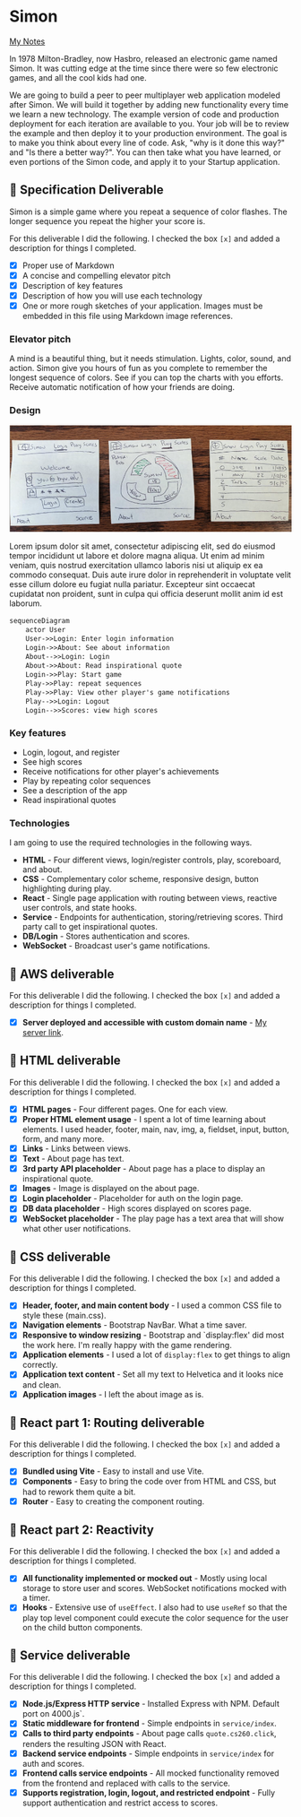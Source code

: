 # Simon

[My Notes](notes.md)

In 1978 Milton-Bradley, now Hasbro, released an electronic game named Simon. It was cutting edge at the time since there were so few electronic games, and all the cool kids had one.

We are going to build a peer to peer multiplayer web application modeled after Simon. We will build it together by adding new functionality every time we learn a new technology. The example version of code and production deployment for each iteration are available to you. Your job will be to review the example and then deploy it to your production environment. The goal is to make you think about every line of code. Ask, "why is it done this way?" and "Is there a better way?". You can then take what you have learned, or even portions of the Simon code, and apply it to your Startup application.

## 🚀 Specification Deliverable

Simon is a simple game where you repeat a sequence of color flashes. The longer sequence you repeat the higher your score is.

For this deliverable I did the following. I checked the box `[x]` and added a description for things I completed.

- [x] Proper use of Markdown
- [x] A concise and compelling elevator pitch
- [x] Description of key features
- [x] Description of how you will use each technology
- [x] One or more rough sketches of your application. Images must be embedded in this file using Markdown image references.

### Elevator pitch

A mind is a beautiful thing, but it needs stimulation. Lights, color, sound, and action. Simon give you hours of fun as you complete to remember the longest sequence of colors. See if you can top the charts with you efforts. Receive automatic notification of how your friends are doing.

### Design

![Design](designDiagram.png)

Lorem ipsum dolor sit amet, consectetur adipiscing elit, sed do eiusmod tempor incididunt ut labore et dolore magna aliqua. Ut enim ad minim veniam, quis nostrud exercitation ullamco laboris nisi ut aliquip ex ea commodo consequat. Duis aute irure dolor in reprehenderit in voluptate velit esse cillum dolore eu fugiat nulla pariatur. Excepteur sint occaecat cupidatat non proident, sunt in culpa qui officia deserunt mollit anim id est laborum.

```mermaid
sequenceDiagram
    actor User
    User->>Login: Enter login information
    Login->>About: See about information
    About-->>Login: Login
    About->>About: Read inspirational quote
    Login->>Play: Start game
    Play->>Play: repeat sequences
    Play->>Play: View other player's game notifications
    Play-->>Login: Logout
    Login-->>Scores: view high scores
```

### Key features

- Login, logout, and register
- See high scores
- Receive notifications for other player's achievements
- Play by repeating color sequences
- See a description of the app
- Read inspirational quotes

### Technologies

I am going to use the required technologies in the following ways.

- **HTML** - Four different views, login/register controls, play, scoreboard, and about.
- **CSS** - Complementary color scheme, responsive design, button highlighting during play.
- **React** - Single page application with routing between views, reactive user controls, and state hooks.
- **Service** - Endpoints for authentication, storing/retrieving scores. Third party call to get inspirational quotes.
- **DB/Login** - Stores authentication and scores.
- **WebSocket** - Broadcast user's game notifications.

## 🚀 AWS deliverable

For this deliverable I did the following. I checked the box `[x]` and added a description for things I completed.

- [x] **Server deployed and accessible with custom domain name** - [My server link](https://simon.cs260.click).

## 🚀 HTML deliverable

For this deliverable I did the following. I checked the box `[x]` and added a description for things I completed.

- [x] **HTML pages** - Four different pages. One for each view.
- [x] **Proper HTML element usage** - I spent a lot of time learning about elements. I used header, footer, main, nav, img, a, fieldset, input, button, form, and many more.
- [x] **Links** - Links between views.
- [x] **Text** - About page has text.
- [x] **3rd party API placeholder** - About page has a place to display an inspirational quote.
- [x] **Images** - Image is displayed on the about page.
- [x] **Login placeholder** - Placeholder for auth on the login page.
- [x] **DB data placeholder** - High scores displayed on scores page.
- [x] **WebSocket placeholder** - The play page has a text area that will show what other user notifications.

## 🚀 CSS deliverable

For this deliverable I did the following. I checked the box `[x]` and added a description for things I completed.

- [x] **Header, footer, and main content body** - I used a common CSS file to style these (main.css).
- [x] **Navigation elements** - Bootstrap NavBar. What a time saver.
- [x] **Responsive to window resizing** - Bootstrap and `display:flex' did most the work here. I'm really happy with the game rendering.
- [x] **Application elements** - I used a lot of `display:flex` to get things to align correctly.
- [x] **Application text content** - Set all my text to Helvetica and it looks nice and clean.
- [x] **Application images** - I left the about image as is.

## 🚀 React part 1: Routing deliverable

For this deliverable I did the following. I checked the box `[x]` and added a description for things I completed.

- [x] **Bundled using Vite** - Easy to install and use Vite.
- [x] **Components** - Easy to bring the code over from HTML and CSS, but had to rework them quite a bit.
- [x] **Router** - Easy to creating the component routing.

## 🚀 React part 2: Reactivity

For this deliverable I did the following. I checked the box `[x]` and added a description for things I completed.

- [x] **All functionality implemented or mocked out** - Mostly using local storage to store user and scores. WebSocket notifications mocked with a timer.
- [x] **Hooks** - Extensive use of `useEffect`. I also had to use `useRef` so that the play top level component could execute the color sequence for the user on the child button components.

## 🚀 Service deliverable

For this deliverable I did the following. I checked the box `[x]` and added a description for things I completed.

- [x] **Node.js/Express HTTP service** - Installed Express with NPM. Default port on 4000.js`.
- [x] **Static middleware for frontend** - Simple endpoints in `service/index`.
- [x] **Calls to third party endpoints** - About page calls `quote.cs260.click`, renders the resulting JSON with React.
- [x] **Backend service endpoints** - Simple endpoints in `service/index` for auth and scores.
- [x] **Frontend calls service endpoints** - All mocked functionality removed from the frontend and replaced with calls to the service.
- [x] **Supports registration, login, logout, and restricted endpoint** - Fully support authentication and restrict access to scores.

